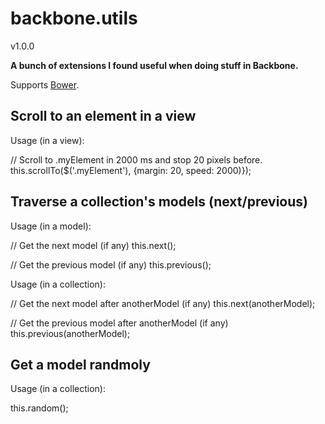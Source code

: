 backbone.utils
==============
v1.0.0

**A bunch of extensions I found useful when doing stuff in Backbone.**

Supports [Bower](http://twitter.github.com/bower).

## Scroll to an element in a view

Usage (in a view):

  // Scroll to .myElement in 2000 ms and stop 20 pixels before.
  this.scrollTo($('.myElement'), {margin: 20, speed: 2000)});

## Traverse a collection's models (next/previous)

Usage (in a model):

  // Get the next model (if any)
  this.next();

  // Get the previous model (if any)
  this.previous();
  
Usage (in a collection):

  // Get the next model after anotherModel (if any)
  this.next(anotherModel);

  // Get the previous model after anotherModel (if any)
  this.previous(anotherModel);

## Get a model randmoly 

Usage (in a collection):

  this.random();
